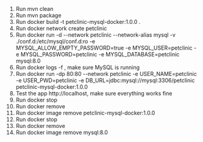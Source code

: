 1. Run mvn clean
2. Run mvn package
3. Run docker build -t petclinic-mysql-docker:1.0.0 .
4. Run docker network create petclinic
5. Run docker run -d --network petclinic --network-alias mysql -v ./conf.d:/etc/mysql/conf.d:ro -e MYSQL_ALLOW_EMPTY_PASSWORD=true -e MYSQL_USER=petclinic -e MYSQL_PASSWORD=petclinic -e MYSQL_DATABASE=petclinic mysql:8.0
6. Run docker logs -f <CONTAINER ID>, make sure MySQL is running
7. Run docker run -dp 80:80 --network petclinic -e USER_NAME=petclinic -e USER_PWD=petclinic -e DB_URL=jdbc:mysql://mysql:3306/petclinic petclinic-mysql-docker:1.0.0
8. Test the app http://localhost, make sure everything works fine
9. Run docker stop <APP CONTAINER ID>
10. Run docker remove <APP CONTAINER ID>
11. Run docker image remove petclinic-mysql-docker:1.0.0
12. Run docker stop <MYSQL CONTAINER ID>
13. Run docker remove <MYSQL CONTAINER ID>
14. Run docker image remove mysql:8.0